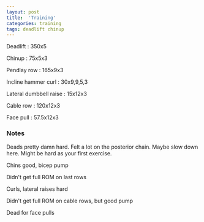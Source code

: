 ```yaml
---
layout: post
title:  'Training'
categories: training
tags: deadlift chinup
---
```


Deadlift  : 350x5

Chinup  : 75x5x3

Pendlay row : 165x9x3

Incline hammer curl : 30x9,9,5,3

Lateral dumbbell raise  : 15x12x3

Cable row : 120x12x3

Face pull : 57.5x12x3

### Notes

Deads pretty damn hard. Felt a lot on the posterior chain. Maybe slow down here. Might be hard as your first exercise.

Chins good, bicep pump

Didn't get full ROM on last rows

Curls, lateral raises hard

Didn't get full ROM on cable rows, but good pump

Dead for face pulls
